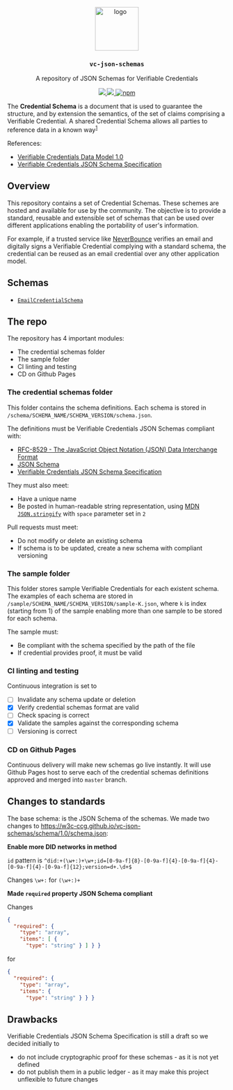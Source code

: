 <p align="middle">
  <img src="https://www.rifos.org/assets/img/logo.svg" alt="logo" height="100" >
</p>
<h3 align="middle"><code>vc-json-schemas</code></h3>
<p align="middle">
  A repository of JSON Schemas for Verifiable Credentials
</p>
<p align="middle">
  <a href="https://github.com/rsksmart/vc-json-schemas/actions?query=workflow%3Aci">
    <img src="https://github.com/rsksmart/vc-json-schemas/workflows/ci/badge.svg" />
  </a>
  <a href="https://github.com/rsksmart/vc-json-schemas/actions?query=workflow%3Acd">
    <img src="https://github.com/rsksmart/vc-json-schemas/workflows/cd/badge.svg" />
  </a>
  <a href="https://badge.fury.io/js/%40rsksmart%2Fvc-json-schemas">
    <img src="https://badge.fury.io/js/%40rsksmart%2Fvc-json-schemas.svg" alt="npm" />
  </a>
</p>

The **Credential Schema** is a document that is used to guarantee the structure, and by extension the semantics, of the set of claims comprising a Verifiable Credential. A shared Credential Schema allows all parties to reference data in a known way<sup><a href="https://w3c-ccg.github.io/vc-json-schemas/#overview">1</a></sup>

References:
- [Verifiable Credentials Data Model 1.0](https://www.w3.org/TR/vc-data-model/)
- [Verifiable Credentials JSON Schema Specification](https://w3c-ccg.github.io/vc-json-schemas/)

## Overview

This repository contains a set of Credential Schemas. These schemes are hosted and available for use by the community. The objective is to provide a standard, reusable and extensible set of schemas that can be used over different applications enabling the portability of user's information.

For example, if a trusted service like [NeverBounce](https://neverbounce.com/) verifies an email and digitally signs a Verifiable Credential complying with a standard schema, the credential can be reused as an email credential over any other application model.

## Schemas

- [`EmailCredentialSchema`](https://rsksmart.github.io/vc-json-schemas/EmailCredentialSchema/v1.0/schema.json)

## The repo

The repository has 4 important modules:
- The credential schemas folder
- The sample folder
- CI linting and testing
- CD on Github Pages

### The credential schemas folder

This folder contains the schema definitions. Each schema is stored in `/schema/SCHEMA_NAME/SCHEMA_VERSION/schema.json`.

The definitions must be Verifiable Credentials JSON Schemas compliant with:
- [RFC-8529 - The JavaScript Object Notation (JSON) Data Interchange Format](https://tools.ietf.org/html/rfc8259)
- [JSON Schema](https://json-schema.org/specification.html)
- [Verifiable Credentials JSON Schema Specification](https://w3c-ccg.github.io/vc-json-schemas/)

They must also meet:
- Have a unique name
- Be posted in human-readable string representation, using [MDN `JSON.stringify`](https://developer.mozilla.org/en-US/docs/Web/JavaScript/Reference/Global_Objects/JSON/stringify) with `space` parameter set in `2`

Pull requests must meet:
- Do not modify or delete an existing schema
- If schema is to be updated, create a new schema with compliant versioning

### The sample folder

This folder stores sample Verifiable Credentials for each existent schema. The examples of each schema are stored in `/sample/SCHEMA_NAME/SCHEMA_VERSION/sample-K.json`, where `k` is index (starting from 1) of the sample enabling more than one sample to be stored for each schema.

The sample must:
- Be compliant with the schema specified by the path of the file
- If credential provides proof, it must be valid

### CI linting and testing

Continuous integration is set to

- [ ] Invalidate any schema update or deletion
- [x] Verify credential schemas format are valid
- [ ] Check spacing is correct
- [x] Validate the samples against the corresponding schema
- [ ] Versioning is correct

### CD on Github Pages

Continuous delivery will make new schemas go live instantly. It will use Github Pages host to serve each of the credential schemas definitions approved and merged into `master` branch.

## Changes to standards

The base schema: is the JSON Schema of the schemas. We made two changes to https://w3c-ccg.github.io/vc-json-schemas/schema/1.0/schema.json:

**Enable more DID networks in method**

`id` pattern is `^did:+(\w+:)+\w+;id=[0-9a-f]{8}-[0-9a-f]{4}-[0-9a-f]{4}-[0-9a-f]{4}-[0-9a-f]{12};version=d+.\d+$`

Changes `\w+:` for `(\w+:)+`

**Made `required` property JSON Schema compliant**

Changes

```json
{
  "required": {
    "type": "array",
    "items": [ {
      "type": "string" } ] } }
```

for

```json
{
  "required": {
    "type": "array",
    "items": {
      "type": "string" } } }
```

## Drawbacks

Verifiable Credentials JSON Schema Specification is still a draft so we decided initially to
- do not include cryptographic proof for these schemas - as it is not yet defined
- do not publish them in a public ledger - as it may make this project unflexible to future changes
